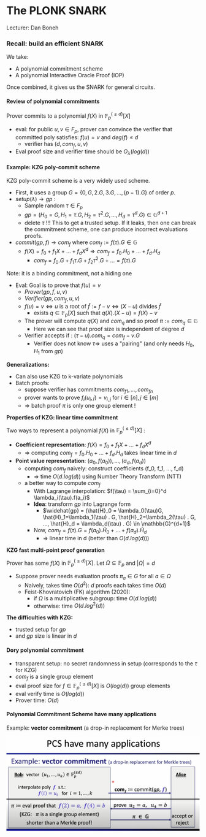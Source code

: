 # The PLONK SNARK
Lecturer: Dan Boneh

### Recall: build an efficient SNARK
We take:
- A polynomial commitment scheme
- A polynomial Interactive Oracle Proof (IOP)

Once combined, it gives us the SNARK for general circuits.

#### Review of polynomial commitments
Prover commits to a polynomial $f(X)$ in $\mathbb{F}_p^{(\leqslant d)}[X]$
- eval: for public $u,v \in F_p$, prover can convince the verifier that committed poly satisfies: $f(u)=v$ and $deg(f) \leqslant d$
  - verifier has $(d, com_f, u, v)$
- Eval proof size and verifier time should be $O_{\lambda}(log(d))$

#### Example: KZG poly-commit scheme
KZG poly-commit scheme is a very widely used scheme.
- First, it uses a group $G = \{0, G, 2.G, 3.G, ..., (p-1).G\}$ of order $p$.
- $setup(\lambda) \rightarrow gp$ :
  - Sample random $\tau \in F_p$
  - $gp = (H_0 = G, H_1=\tau . G, H_2=\tau^2 . G, ..., H_d = \tau^d . G) \in \mathbb{G}^{d+1}$
  - delete $\tau$ !!! This to get a trusted setup. If it leaks, then one can break the commitment scheme, one can produce incorrect evaluations proofs.
- $commit(gp, f) \rightarrow com_f$ where $com_f := f(\tau).G \in \mathbb{G}$
  - $f(X) = f_0 + f_1X + ... + f_d X^d \Rightarrow com_f = f_0 . H_0 + ... + f_d . H_d$
    - $com_f = f_0 . G + f_1\tau.G + f_2\tau^2 . G + ... = f(\tau) . G$

Note: it is a binding commitment, not a hiding one

- Eval: Goal is to prove that $f(u) = v$
  - $Prover(gp, f, u, v)$
  - $Verifier(gp, com_f, u, v)$
  - $f(u) = v \Leftrightarrow u$ is a root of $\widehat{f} := f-v \Leftrightarrow (X-u)$ divides $\widehat{f}$
    - exists $q \in \mathbb{F}_p[X]$ such that $q(X).(X-u)=f(X)-v$
  - The prover will compute $q(X)$ and $com_q$ and so proof $\pi := com_q \in \mathbb{G}$
    - Here we can see that proof size is independent of degree $d$
  - Verifier accepts if : $(\tau-u).com_q = com_f -v . G$
    - Verifier does not know $\tau \Rightarrow$ uses a "pairing" (and only needs $H_0, H_1$ from $gp$)

**Generalizations:**
- Can also use KZG to k-variate polynomials
- Batch proofs:
  - suppose verifier has commitments $com_{f1}, ..., com_{fn}$
  - prover wants to prove $f_i(u_i, j) = v_{i,j}$ for $i \in [n], j \in [m]$
  - $\Rightarrow$ batch proof $\pi$ is only one group element !

**Properties of KZG: linear time commitment**

Two ways to represent a polynomial $f(X)$ in $\mathbb{F}_p^{(\leqslant d)}[X]$ :
- **Coefficient representation**: $f(X) = f_0 + f_1X + ... + f_d X^d$
  - $\Rightarrow$ computing $com_f = f_0.H_0 + ... + f_d.H_d$ takes linear time in $d$
- **Point value representation**: $(a_0, f(a_0)), ..., (a_d, f(a_d))$
  - computing $com_f$ naively: construct coefficients (f_0, f_1, ..., f_d)
    - $\Rightarrow$ time $O(d . log(d))$ using Number Theory Transform (NTT)
  - a better way to compute $com_f$
    - With Lagrange interpolation: $f(\tau) = \sum_{i=0}^d \lambda_i(\tau).f(a_i)$
    - **Idea**: transform $gp$ into Lagrange form
      - $\widehat{gp} = (\hat{H}_0 = \lambda_0(\tau)G, \hat{H}_1=\lambda_1(\tau) . G, \hat{H}_2=\lambda_2(\tau) . G, ..., \hat{H}_d = \lambda_d(\tau) . G) \in \mathbb{G}^{d+1}$
    - Now, $com_f = f(\tau) . G = f(a_0) . \hat{H}_0 + ... + f(a_d).\hat{H}_d$
      - $\Rightarrow$ linear time in d (better than $O(d.log(d))$)

**KZG fast multi-point proof generation**

Prover has some $f(X)$ in $\mathbb{F}_p^{(\leqslant d)}[X]$. Let $\Omega \subseteq \mathbb{F}_p$ and $|\Omega|=d$
  - Suppose prover needs evaluation proofs $\pi_a \in G$ for all $a \in \Omega$
    - Naively, takes time $O(d^2)$: $d$ proofs each takes time $O(d)$
    - Feist-Khovratovich (FK) algorithm (2020):
      - if $\Omega$ is a multiplicative subgroup: time $O(d.log(d))$
      - otherwise: time $O(d.log^2(d))$

**The difficulties with KZG:**
- trusted setup for $gp$
- and $gp$ size is linear in $d$

#### Dory polynomial commitment
- transparent setup: no secret randomness in setup (corresponds to the $\tau$ for KZG)
- $com_f$ is a single group element
- eval proof size for $f \in \mathbb{F}_p^{(\leqslant d)}[X]$ is $O(log(d))$ group elements
- eval verify time is $O(log(d))$
- Prover time: $O(d)$

#### Polynomial Commitment Scheme have many applications
Example: **vector commitment** (a drop-in replacement for Merke trees)

!["Polynomial Commitment Scheme applications"](images/images-lecture5/PCS-applications.PNG)


